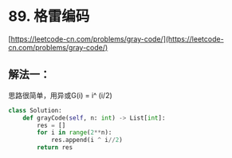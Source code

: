 # 89. 格雷编码

[https://leetcode-cn.com/problems/gray-code/](https://leetcode-cn.com/problems/gray-code/)

## 解法一：

思路很简单，用异或G\(i\) = i^ \(i/2\)

```python
class Solution:
    def grayCode(self, n: int) -> List[int]:
        res = []
        for i in range(2**n):
            res.append(i ^ i//2)
        return res
```

